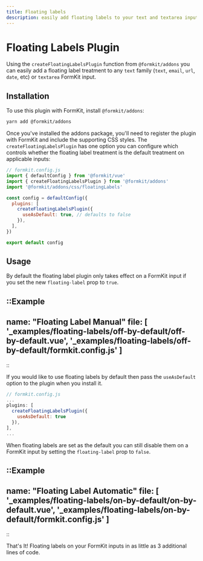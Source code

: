 ```yaml
---
title: Floating labels
description: easily add floating labels to your text and textarea inputs.
---
```


# Floating Labels Plugin

Using the `createFloatingLabelsPlugin` function from `@formkit/addons` you can easily add a floating label treatment to any `text` family (`text`, `email`, `url`, `date`, etc) or `textarea` FormKit input.

## Installation

To use this plugin with FormKit, install `@formkit/addons`:

```bash
yarn add @formkit/addons
```

Once you've installed the addons package, you'll need to register the plugin with FormKit and include the supporting CSS styles. The `createFloatingLabelsPlugin` has one option you can configure which controls whether the floating label treatment is the default treatment on applicable inputs:

```js
// formkit.config.js
import { defaultConfig } from '@formkit/vue'
import { createFloatingLabelsPlugin } from '@formkit/addons'
import '@formkit/addons/css/floatingLabels'

const config = defaultConfig({
  plugins: [
    createFloatingLabelsPlugin({
      useAsDefault: true, // defaults to false
    }),
  ],
})

export default config
```

## Usage

By default the floating label plugin only takes effect on a FormKit input if you set the new `floating-label` prop to `true`.

::Example
---
name: "Floating Label Manual"
file: [
'_examples/floating-labels/off-by-default/off-by-default.vue',
'_examples/floating-labels/off-by-default/formkit.config.js'
]
---
::

If you would like to use floating labels by default then pass the `useAsDefault` option to the plugin when you install it.

```js
// formkit.config.js
...
plugins: [
  createFloatingLabelsPlugin({
    useAsDefault: true
  }),
],
...
```

When floating labels are set as the default you can still disable them on a FormKit input by setting the `floating-label` prop to `false`.

::Example
---
name: "Floating Label Automatic"
file: [
'_examples/floating-labels/on-by-default/on-by-default.vue',
'_examples/floating-labels/on-by-default/formkit.config.js'
]
---
::

That's It! Floating labels on your FormKit inputs in as little as 3 additional lines of code.
